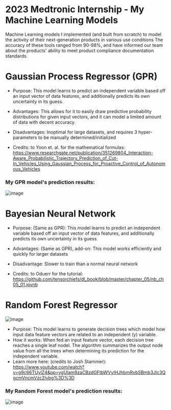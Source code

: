 # 2023 Medtronic Internship - My Machine Learning Models
Machine Learning models I implemented (and built from scratch) to model the activity of their next-generation products in various use conditions
The accuracy of these tools ranged from 90-98%, and have informed our team about the products' ability to meet product compliance documentation standards.

# Gaussian Process Regressor (GPR)
- Purpose: This model learns to predict an independent variable based off an input vector of data features, and additionally predicts its own uncertainty in its guess.
- Advantages: This allows for it to easily draw predictive probability distributions for given input vectors, and it can model a limited amount of data with decent accuracy.
- Disadvantages: Inoptimal for large datasets, and requires 3 hyper-parameters to be manually determined/initialized

- Credits: to Yoon et. al. for the mathematical formulas: https://www.researchgate.net/publication/351269804_Interaction-Aware_Probabilistic_Trajectory_Prediction_of_Cut-In_Vehicles_Using_Gaussian_Process_for_Proactive_Control_of_Autonomous_Vehicles

### My GPR model's prediction results:
![image](https://github.com/Ayushsaha103/2023_Medtronic_Internship_ML_models/assets/71895904/2d5badc9-ac70-4693-ab01-498feee87f99)

# Bayesian Neural Network
- Purpose: (Same as GPR): This model learns to predict an independent variable based off an input vector of data features, and additionally predicts its own uncertainty in its guess.
- Advantages: (Same as GPR), add-on: This model works efficiently and quickly for larger datasets
- Disadvantage: Slower to train than a normal neural network

- Credits: to Oduerr for the tutorial: https://github.com/tensorchiefs/dl_book/blob/master/chapter_05/nb_ch05_01.ipynb

# Random Forest Regressor
![image](https://github.com/Ayushsaha103/2023_Medtronic_Internship_ML_models/assets/71895904/2165f8d8-af7c-4329-b4fd-d25dcf9c5f00)

- Purpose: This model learns to generate decision trees which model how input data feature vectors are related to an independent (y) variable.
- How it works: When fed an input feature vector, each decision tree reaches a single leaf nodel. The algorithm summarizes the output node value from all the trees when determining its prediction for the independent variable.
- Learn more here: (credits to Josh Stammer): https://www.youtube.com/watch?v=g9c66TUylZ4&pp=ygUlam9zaCBzdGFtbWVyIHJhbmRvbSBmb3Jlc3QgcmVncmVzc2lvbg%3D%3D

### My Random Forest model's prediction results:
![image](https://github.com/Ayushsaha103/2023_Medtronic_Internship_ML_models/assets/71895904/3e4914bb-fd6e-4ddf-8db6-c336ddcb1d9d)





